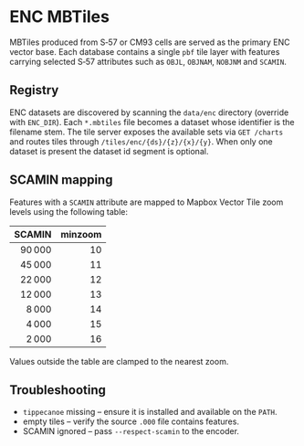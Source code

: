 # ENC MBTiles

MBTiles produced from S‑57 or CM93 cells are served as the primary ENC vector
base.  Each database contains a single `pbf` tile layer with features carrying
selected S‑57 attributes such as `OBJL`, `OBJNAM`, `NOBJNM` and `SCAMIN`.

## Registry

ENC datasets are discovered by scanning the `data/enc` directory (override with
`ENC_DIR`).  Each `*.mbtiles` file becomes a dataset whose identifier is the
filename stem.  The tile server exposes the available sets via `GET /charts`
and routes tiles through `/tiles/enc/{ds}/{z}/{x}/{y}`.  When only one dataset
is present the dataset id segment is optional.

## SCAMIN mapping

Features with a `SCAMIN` attribute are mapped to Mapbox Vector Tile zoom levels
using the following table:

| SCAMIN | minzoom |
|-------:|--------:|
| 90 000 | 10 |
| 45 000 | 11 |
| 22 000 | 12 |
| 12 000 | 13 |
| 8 000  | 14 |
| 4 000  | 15 |
| 2 000  | 16 |

Values outside the table are clamped to the nearest zoom.

## Troubleshooting

* `tippecanoe` missing – ensure it is installed and available on the `PATH`.
* empty tiles – verify the source `.000` file contains features.
* SCAMIN ignored – pass `--respect-scamin` to the encoder.
